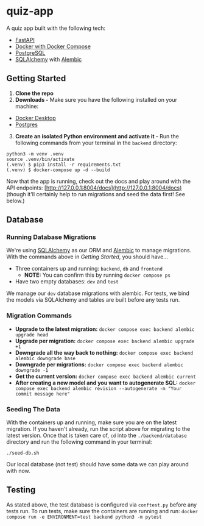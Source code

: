 # quiz-app

A quiz app built with the following tech:

- [FastAPI](https://fastapi.tiangolo.com/)
- [Docker with Docker Compose](https://docs.docker.com/compose/)
- [PostgreSQL](https://www.postgresql.org/)
- [SQLAlchemy](https://docs.sqlalchemy.org/en/20/) with [Alembic](https://alembic.sqlalchemy.org/en/latest/)

## Getting Started

1. **Clone the repo**
2. **Downloads -** Make sure you have the following installed on your machine:

- [Docker Desktop](https://docs.docker.com/get-docker/)
- [Postgres](https://www.postgresql.org/download/)

3. **Create an isolated Python environment and activate it -** Run the following commands from your terminal in the `backend` directory:

```
python3 -m venv .venv
source .venv/bin/activate
(.venv) $ pip3 install -r requirements.txt
(.venv) $ docker-compose up -d --build
```

Now that the app is running, check out the docs and play around with the API endpoints: [http://127.0.0.1:8004/docs](http://127.0.0.1:8004/docs) (though it'll certainly help to run migrations and seed the data first! See below.)

## Database

### Running Database Migrations

We're using [SQLAlchemy](https://docs.sqlalchemy.org/en/20/index.html) as our ORM and [Alembic](https://alembic.sqlalchemy.org/en/latest/) to manage migrations. With the commands above in _Getting Started_, you should have...

- Three containers up and running: `backend`, `db` and `frontend`
  - **NOTE:** You can confirm this by running `docker compose ps`
- Have two empty databases: `dev` and `test`

We manage our `dev` database migrations with alembic. For tests, we bind the models via SQLAlchemy and tables are built before any tests run.

### Migration Commands

- **Upgrade to the latest migration:** `docker compose exec backend alembic upgrade head`
- **Upgrade per migration:** `docker compose exec backend alembic upgrade +1`
- **Downgrade all the way back to nothing:** `docker compose exec backend alembic downgrade base`
- **Downgrade per migrations:** `docker compose exec backend alembic downgrade -1`
- **Get the current version:** `docker compose exec backend alembic current`
- **After creating a new model and you want to autogenerate SQL:** `docker compose exec backend alembic revision --autogenerate -m "Your commit message here"`

### Seeding The Data

With the containers up and running, make sure you are on the latest migration. If you haven't already, run the script above for migrating to the latest version. Once that is taken care of, `cd` into the `./backend/database` directory and run the following command in your terminal:

```
./seed-db.sh
```

Our local database (not test) should have some data we can play around with now.

## Testing

As stated above, the test database is configured via `conftest.py` before any tests run. To run tests, make sure the containers are running and run: `docker compose run -e ENVIRONMENT=test backend python3 -m pytest`
